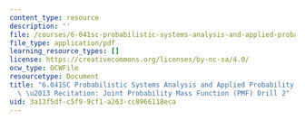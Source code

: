 ```yaml
---
content_type: resource
description: ''
file: /courses/6-041sc-probabilistic-systems-analysis-and-applied-probability-fall-2013/3a13f5dfc5f99cf1a263cc8966118eca_MIT6_041SCF13_Joint_PMF_Drill2_300k.pdf
file_type: application/pdf
learning_resource_types: []
license: https://creativecommons.org/licenses/by-nc-sa/4.0/
ocw_type: OCWFile
resourcetype: Document
title: "6.041SC Probabilistic Systems Analysis and Applied Probability, Fall 2013Transcript\
  \ \u2013 Recitation: Joint Probability Mass Function (PMF) Drill 2"
uid: 3a13f5df-c5f9-9cf1-a263-cc8966118eca
---
```

